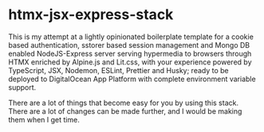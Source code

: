 # htmx-jsx-express-stack

This is my attempt at a lightly opinionated boilerplate template for a cookie based authentication, sstorer based session management and Mongo DB enabled NodeJS-Express server serving hypermedia to browsers through HTMX enriched by Alpine.js and Lit.css, with your experience powered by TypeScript, JSX, Nodemon, ESLint, Prettier and Husky; ready to be deployed to DigitalOcean App Platform with complete environment variable support.

There are a lot of things that become easy for you by using this stack.
There are a lot of changes can be made further, and I would be making them when I get time.